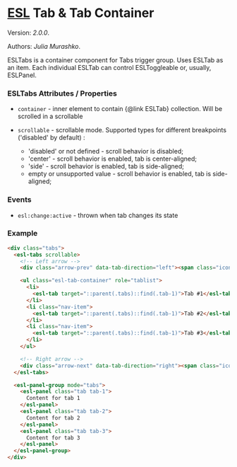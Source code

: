 # [ESL](h../../../) Tab & Tab Container

Version: *2.0.0*.

Authors: *Julia Murashko*.

<a name="intro"></a>

ESLTabs is a container component for Tabs trigger group. Uses ESLTab as an item. Each individual ESLTab can control
ESLToggleable or, usually, ESLPanel.

### ESLTabs Attributes / Properties

- `container` - inner element to contain {@link ESLTab} collection. Will be scrolled in a scrollable

- `scrollable` - scrollable mode. Supported types for different breakpoints ('disabled' by default) :
    - 'disabled' or not defined -  scroll behavior is disabled;
    - 'center' - scroll behavior is enabled, tab is center-aligned;
    - 'side' - scroll behavior is enabled, tab is side-aligned;
    - empty or unsupported value - scroll behavior is enabled, tab is side-aligned;

### Events

- `esl:change:active` - thrown when tab changes its state

### Example

```html
<div class="tabs">
  <esl-tabs scrollable>
    <!-- Left arrow -->
    <div class="arrow-prev" data-tab-direction="left"><span class="icon-arrow-prev"></span></div>

    <ul class="esl-tab-container" role="tablist">
      <li>
        <esl-tab target="::parent(.tabs)::find(.tab-1)">Tab #1</esl-tab>
      </li>
      <li class="nav-item">
        <esl-tab target="::parent(.tabs)::find(.tab-1)">Tab #2</esl-tab>
      </li>
      <li class="nav-item">
        <esl-tab target="::parent(.tabs)::find(.tab-1)">Tab #3</esl-tab>
      </li>
    </ul>

    <!-- Right arrow -->
    <div class="arrow-next" data-tab-direction="right"><span class="icon-arrow-next"></span></div>
  </esl-tabs>

  <esl-panel-group mode="tabs">
    <esl-panel class="tab tab-1">
      Content for tab 1
    </esl-panel>
    <esl-panel class="tab tab-2">
      Content for tab 2
    </esl-panel>
    <esl-panel class="tab tab-3">
      Content for tab 3
    </esl-panel>
  </esl-panel-group>
</div>
```
